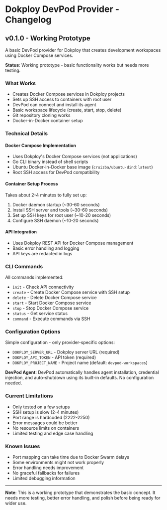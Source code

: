 # Dokploy DevPod Provider - Changelog

## v0.1.0 - Working Prototype

A basic DevPod provider for Dokploy that creates development workspaces using Docker Compose services.

**Status**: Working prototype - basic functionality works but needs more testing.

### What Works

- Creates Docker Compose services in Dokploy projects
- Sets up SSH access to containers with root user
- DevPod can connect and install its agent
- Basic workspace lifecycle (create, start, stop, delete)
- Git repository cloning works
- Docker-in-Docker container setup

### Technical Details

#### Docker Compose Implementation

- Uses Dokploy's Docker Compose services (not applications)
- Go CLI binary instead of shell scripts
- Ubuntu Docker-in-Docker base image (`cruizba/ubuntu-dind:latest`)
- Root SSH access for DevPod compatibility

#### Container Setup Process

Takes about 2-4 minutes to fully set up:

1. Docker daemon startup (~30-60 seconds)
2. Install SSH server and tools (~30-60 seconds)
3. Set up SSH keys for root user (~10-20 seconds)
4. Configure SSH daemon (~10-20 seconds)

#### API Integration

- Uses Dokploy REST API for Docker Compose management
- Basic error handling and logging
- API keys are redacted in logs

### CLI Commands

All commands implemented:

- `init` - Check API connectivity
- `create` - Create Docker Compose service with SSH setup
- `delete` - Delete Docker Compose service
- `start` - Start Docker Compose service
- `stop` - Stop Docker Compose service
- `status` - Get service status
- `command` - Execute commands via SSH

### Configuration Options

Simple configuration - only provider-specific options:

- `DOKPLOY_SERVER_URL` - Dokploy server URL (required)
- `DOKPLOY_API_TOKEN` - API token (required)
- `DOKPLOY_PROJECT_NAME` - Project name (default: `devpod-workspaces`)

**DevPod Agent**: DevPod automatically handles agent installation, credential injection, and auto-shutdown using its built-in defaults. No configuration needed.

### Current Limitations

- Only tested on a few setups
- SSH setup is slow (2-4 minutes)
- Port range is hardcoded (2222-2250)
- Error messages could be better
- No resource limits on containers
- Limited testing and edge case handling

### Known Issues

- Port mapping can take time due to Docker Swarm delays
- Some environments might not work properly
- Error handling needs improvement
- No graceful fallbacks for failures
- Limited debugging information

---

**Note**: This is a working prototype that demonstrates the basic concept. It needs more testing, better error handling, and polish before being ready for wider use.
